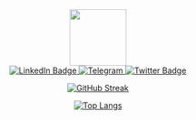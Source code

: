 <div id="header" align="center">
  <img src="https://media.giphy.com/media/7OMR3y1E9QeYsr9olS/giphy.gif" width="100"/>
  <div id="badges">
  <a href="linkedin.com/nicolasegimenez">
    <img src="https://img.shields.io/badge/LinkedIn-blue?style=for-the-badge&logo=linkedin&logoColor=white" alt="LinkedIn Badge"/>
  </a>
    <a href="#">
   <img src="https://img.shields.io/badge/Telegram-2CA5E0?style=for-the-badge&logo=telegram&logoColor=white" alt="Telegram"/>
    </a>
  <a href="your-twitter-URL">
    <img src="https://img.shields.io/badge/Twitter-blue?style=for-the-badge&logo=twitter&logoColor=white" alt="Twitter Badge"/>
  </a>
    
</div>
  <img src="https://komarev.com/ghpvc/?username=nicolasegimenez&style=flat-square&color=blue" alt=""/>

[![GitHub Streak](http://github-readme-streak-stats.herokuapp.com?user=nicolasegimenez&theme=dark&hide_border=true&date_format=M%20j%5B%2C%20Y%5D)](https://git.io/streak-stats)

[![Top Langs](https://github-readme-stats.vercel.app/api/top-langs/?username=nicolasegimenez&layout=compact&theme=vision-friendly-dark)](https://github.com/anuraghazra/github-readme-stats)


</div>




